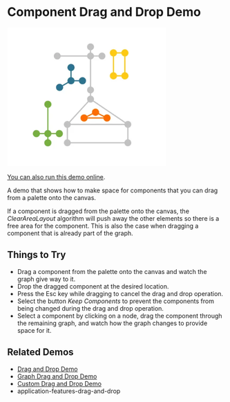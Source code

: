 <!--
 //////////////////////////////////////////////////////////////////////////////
 // @license
 // This file is part of yFiles for HTML.
 // Use is subject to license terms.
 //
 // Copyright (c) by yWorks GmbH, Vor dem Kreuzberg 28,
 // 72070 Tuebingen, Germany. All rights reserved.
 //
 //////////////////////////////////////////////////////////////////////////////
-->
# Component Drag and Drop Demo

<img src="../../../doc/demo-thumbnails/component-drag-and-drop.webp" alt="demo-thumbnail" height="320"/>

[You can also run this demo online](https://www.yworks.com/demos/input/componentdraganddrop/).

A demo that shows how to make space for components that you can drag from a palette onto the canvas.

If a component is dragged from the palette onto the canvas, the _ClearAreaLayout_ algorithm will push away the other elements so there is a free area for the component. This is also the case when dragging a component that is already part of the graph.

## Things to Try

- Drag a component from the palette onto the canvas and watch the graph give way to it.
- Drop the dragged component at the desired location.
- Press the Esc key while dragging to cancel the drag and drop operation.
- Select the button _Keep Components_ to prevent the components from being changed during the drag and drop operation.
- Select a component by clicking on a node, drag the component through the remaining graph, and watch how the graph changes to provide space for it.

## Related Demos

- [Drag and Drop Demo](../../input/draganddrop/)
- [Graph Drag and Drop Demo](../../input/graph-drag-and-drop/)
- [Custom Drag and Drop Demo](../../input/custom-drag-and-drop/)
- application-features-drag-and-drop
